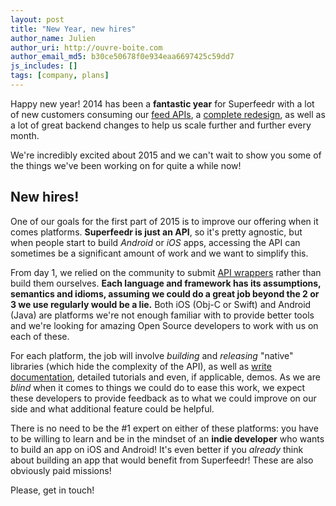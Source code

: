 ```yaml
---
layout: post
title: "New Year, new hires"
author_name: Julien
author_uri: http://ouvre-boite.com
author_email_md5: b30ce50678f0e934eaa6697425c59dd7
js_includes: []
tags: [company, plans]
---
```


Happy new year! 2014 has been a **fantastic year** for Superfeedr with a lot of new customers consuming our [feed APIs](https://superfeedr.com/subscriber), a [complete redesign](http://blog.superfeedr.com/new-design/), as well as a lot of great backend changes to help us scale further and further every month. 

We're incredibly excited about 2015 and we can't wait to show you some of the things we've been working on for quite a while now!

## New hires!

One of our goals for the first part of 2015 is to improve our offering when it comes platforms. **Superfeedr is just an API**, so it's pretty agnostic, but when people start to build *Android* or *iOS* apps, accessing the API can sometimes be a significant amount of work and we want to simplify this.

From day 1, we relied on the community to submit [API wrappers](https://github.com/superfeedr/) rather than build them ourselves. **Each language and framework has its assumptions, semantics and idioms, assuming we could do a great job beyond the 2 or 3 we use regularly would be a lie.** Both iOS (Obj-C or Swift) and Android (Java) are platforms we're not enough familiar with to provide better tools and we're looking for amazing Open Source developers to work with us on each of these.

For each platform, the job will involve *building* and *releasing* "native" libraries (which hide the complexity of the API), as well as [write documentation](http://documentation.superfeedr.com/), detailed tutorials and even, if applicable, demos. As we are *blind* when it comes to things we could do to ease this work, we expect these developers to provide feedback as to what we could improve on our side and what additional feature could be helpful.

There is no need to be the #1 expert on either of these platforms: you have to be willing to learn and be in the mindset of an **indie developer** who wants to build an app on iOS and Android! It's even better if you *already* think about building an app that would benefit from Superfeedr! These are also obviously paid missions!

Please, get in touch!


